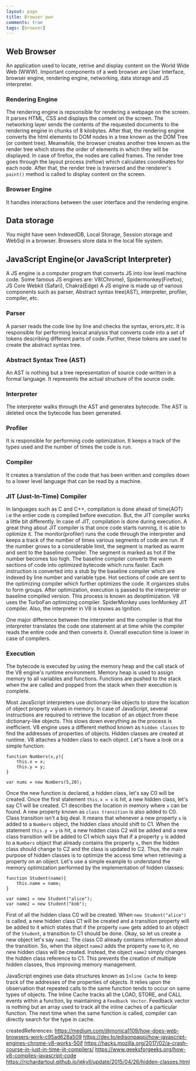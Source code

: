```yaml
---
layout: page
title: Browser pwn
comments: true
tags: [browser]
---
```


## Web Browser
An application used to locate, retrive and display content on the World Wide Web (WWW). Important components of a web browser are User Interface, browser engine, rendering engine, networking, data storage and JS interpreter.

### Rendering Engine
The rendering engine is repsonsible for rendering a webpage on the screen. It parses HTML, CSS and displays the content on the screen. The networking layer sends the contents of the requested documents to the rendering engine in chunks of 8 kilobytes. After that, the rendering engine converts the html elements to DOM nodes in a tree known as the DOM Tree (or content tree). Meanwhile, the browser creates another tree known as the render tree which stores the order of elements in which they will be displayed. In case of firefox, the nodes are called frames. The render tree goes through the layout process (reflow) which calculates coordinates for each node. After that, the render tree is traversed and the renderer's `paint()` method is called to display content on the screen.

### Browser Engine
It handles interactions between the user interface and the rendering engine. 

## Data storage
You might have seen IndexedDB, Local Storage, Session storage and WebSql in a browser. Browsers store data in the local file system.

## JavaScript Engine(or JavaScript Interpreter)
A JS engine is a computer program that converts JS into low level machine code. Some famous JS engines are:
V8(Chrome), Spidermonkey(Firefox), JS Core Webkit (Safari), Chakra(Edge)
A JS engine is made up of various components such as parser, Abstract syntax tree(AST), interpreter, profiler, compiler, etc.

### Parser
A parser reads the code line by line and checks the syntax, errors,etc. It is responsible for performing lexical analysis that converts code into a set of tokens describing different parts of code. Further, these tokens are used to create the abstract syntax tree.

### Abstract Syntax Tree (AST)
An AST is nothing but a tree representation of source code written in a formal language. It represents the actual structure of the source code.

### Interpreter
The interpreter walks through the AST and generates bytecode. The AST is deleted once the bytecode has been generated.

### Profiler
It is responsible for performing code optimization. It keeps a track of the types used and the number of times the code is run. 

### Compiler
It creates a translation of the code that has been written and compiles down to a lower level language that can be read by a machine. 

### JIT (Just-In-Time) Compiler
In languages such as C and C++, compilation is done ahead of time(AOT) i.e the entier code is compiled before execution. But, the JIT compiler works a little bit differently. In case of JIT, compilation is done during execution. A great thing about JIT compiler is that once code starts running, it is able to optimize it. 
The monitor(profiler) runs the code through the interpreter and keeps a track of the number of times various segments of code are run. If the number grows to a considerable limit, the segment is marked as warm and sent to the baseline compiler. The segment is marked as hot if the number becomes too high. 
The baseline compiler converts the warm sections of code into optimized bytecode which runs faster. Each instruction is converted into a stub by the baseline compiler which are indexed by line number and variable type. 
Hot sections of code are sent to the optimizing compiler which further optimizes the code. It organizes stubs to form groups. After optimization, execution is passed to the interpreter or baseline compiled version. This process is known as deoptimization. 
V8 uses the TurboFan optimizing compiler. SpiderMonkey uses IonMonkey JIT compiler. Also, the interpreter in V8 is knows as Ignition.

One major difference between the interpreter and the compiler is that the interpreter translates the code one statement at at time while the compiler reads the entire code and then converts it. Overall execution time is lower in case of compilers.


### Execution 
The bytecode is executed by using the memory heap and the call stack of the V8 engine's runtime environment. Memory heap is used to assign memory to all variables and functions. Functions are pushed to the stack when the are called and popped from the stack when their execution is complete.

Most JavaScript interpreters use dictionary-like objects to store the location of object property values in memory. In case of JavaScript, several instructions are required to retrieve the location of an object  from these dictionary-like objects. This slows down everything as the process is inefficient. V8 engine uses a different method known as `hidden classes` to find the addresses of properties of objects. Hidden classes are created at runtime. V8 attaches a hidden class to each object. Let's have a look on a simple function:
```
function Numbers(x,y){
    this.x = x;
    this.y = y;
}

var nums = new Numbers(5,20);
```
Once the new function is declared, a hidden class, let's say C0 will be created. Once the first statement `this.x = x` is hit, a new hidden class, let's say C1 will be created. C1 describes the location in memory where `x` can be found. A new property known as `class transition` is also added to C0. Class transition isn't a big deal. It means that whenever a new property `x` is added to a `Numbers` object, the hidden class should shift to C1. When the statement `this.y = y` is hit, a new hidden class C2 will be added and a new class transition will be added to C1 which says that if a property `y` is added to a `Numbers` object that already contains the property `x`, then the hidden class should change to C2 and the class is updated to C2. Thus, the main purpose of hidden classes is to optimize the access time when retrieving a property on an object.
Let's use a simple example to understand the memory optimization performed by the implementation of hidden classes:
```
function Student(name){
    this.name = name;
}

var name1 = new Student("alice");
var name2 = new Student("bob");
```
First of all the hidden class C0 will be created. When `new Student("alice")` is called, a new hidden class C1 will be created and a transition property will be added to it which states that if the property `name` gets added to an object of the `Student`, a transition to C1 should be done. Okay, so let us create a new object let's say `name2`. The class C0 already contains information about the transition. So, when the object `name2` adds the property `name` to it, no new hidden class will be created. Instead, the object `name2` simply changes the hidden class reference to C1. This prevents the creation of multiple hidden classes, thus improving memory management.

JavaScript engines use data structures known as `Inline Cache` to keep track of the addresses of the properties of objects. It relies upon the observation that repeated calls to the same function tends to occur on same types of objects. The Inline Cache tracks all the LOAD, STORE, and CALL events within a function, by maintaining a `Feedback Vector`. Feedback vector is nothing but an array used to track all the inline caches of a particular function. The next time when the same function is called, compiler can directly search for the type in cache.

createdReferences:
https://medium.com/@monica1109/how-does-web-browsers-work-c95ad628a509
https://dev.to/edisonpappi/how-javascript-engines-chrome-v8-works-50if
https://hacks.mozilla.org/2017/02/a-crash-course-in-just-in-time-jit-compilers/
https://www.geeksforgeeks.org/how-v8-compiles-javascript-code
https://richardartoul.github.io/jekyll/update/2015/04/26/hidden-classes.html
